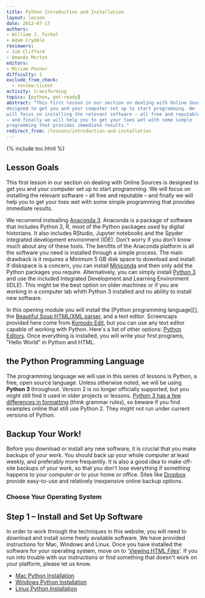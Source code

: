 ```yaml
---
title: Python Introduction and Installation 
layout: lesson
date: 2012-07-17
authors:
- William J. Turkel
- Adam Crymble
reviewers:
- Jim Clifford
- Amanda Morton
editors:
- Miriam Posner
difficulty: 1
exclude_from_check:
  - review-ticket
activity: transforming
topics: [python, get-ready]
abstract: "This first lesson in our section on dealing with Online Sources is
designed to get you and your computer set up to start programming. We
will focus on installing the relevant software – all free and reputable
– and finally we will help you to get your toes wet with some simple
programming that provides immediate results."
redirect_from: /lessons/introduction-and-installation
---
```


{% include toc.html %}





Lesson Goals
------------

This first lesson in our section on dealing with Online Sources is
designed to get you and your computer set up to start programming. We
will focus on installing the relevant software – all free and reputable
– and finally we will help you to get your toes wet with some simple
programming that provides immediate results.

We recomend instealling [Anaconda 3]. Anaconda is a package of software that includes Python 3, R, most of the Python packages used by digital historians. It also includes RStudio, Jupyter notebooks and the Spyder integrated development environment (IDE). Don't worry if you don't know much about any of these tools. The benifits of the Anaconda platform is all the software you need is installed through a simple process. The main drawback is it requires a Minimum 5 GB disk space to download and install. If diskspace is a concern, you can install [Miniconda] and then only add the Python packages you require. Alternatively, you can simply install [Python 3] and use the included Integrated Development and Learning Environment (IDLE). This might be the best option on older machines or if you are working in a computer lab whith Python 3 installed and no ability to install new software.


In this opening module you will install the [Python programming
language][], the [Beautiful Soup HTML/XML parser][], and a text editor.
Screencaps provided here come from [Komodo Edit][], but you can use any
text editor capable of working with Python. Here's a list of other
options: [Python Editors][]. Once everything is installed, you will
write your first programs, "Hello World" in Python and HTML.

the Python Programming Language
-------------------------------

The programming language we will use in this series of lessons is Python, 
a free, open source language. Unless otherwise noted, we will be using 
**Python 3** throughout. Version 2 is no longer officially supported, 
but you might still find it used in older projects or lessons. 
[Python 3 has a few differences in formatting](http://sebastianraschka.com/Articles/2014_python_2_3_key_diff.html) (think grammar rules), so beware if you find examples online that still use Python 2. They might not run under current versions of Python.

Backup Your Work!
-----------------

Before you download or install any new software, it is crucial that you
make backups of your work. You should back up your whole computer at least
weekly, and preferably more frequently. It is also a good idea to make
off-site backups of your work, so that you don't lose everything if
something happens to your computer or to your home or office. Sites like
[Dropbox][] provide easy-to-use and relatively
inexpensive online backup options.

### Choose Your Operating System

Step 1 – Install and Set Up Software
------------------------------------

In order to work through the techniques in this website, you will need to
download and install some freely available software. We have provided
instructions for Mac, Windows and Linux. Once you have installed the
software for your operating system, move on to '[Viewing HTML Files][]'.
If you run into trouble with our instructions or find something that
doesn't work on your platform, please let us know.

-   [Mac Python Installation][]
-   [Windows Python Installation][]
-   [Linux Python Installation][]

  [Python 3]: https://www.python.org/downloads/
  [Beautiful Soup HTML/XML parser]: http://www.crummy.com/software/BeautifulSoup/
  [Komodo Edit]: http://www.activestate.com/komodo-edit
  [Python Editors]: http://wiki.python.org/moin/PythonEditors/
  [Dropbox]: https://www.dropbox.com/home
  [Viewing HTML Files]: /lessons/viewing-html-files
  [Mac Python Installation]: /lessons/mac-installation
  [Windows Python Installation]: /lessons/windows-installation
  [Linux Python Installation]: /lessons/linux-installation
  [Miniconda]: https://docs.conda.io/en/latest/miniconda.html
  [Anaconda 3]: https://www.anaconda.com/distribution/
